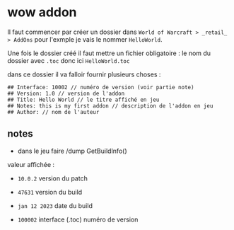# wow addon

Il faut commencer par créer un dossier dans `World of Warcraft > _retail_ > AddOns` pour l'exmple je vais le nommer `HelloWorld`.

Une fois le dossier créé il faut mettre un fichier obligatoire : le nom du dossier avec `.toc` donc ici `HelloWorld.toc`

dans ce dossier il va falloir fournir plusieurs choses :

```toc
## Interface: 10002 // numéro de version (voir partie note)
## Version: 1.0 // version de l'addon
## Title: Hello World // le titre affiché en jeu
## Notes: this is my first addon // description de l'addon en jeu
## Author: // nom de l'auteur
```

## notes

*   dans le jeu faire /dump GetBuildInfo()

valeur affichée : 

*   `10.0.2` version du patch

*   `47631` version du build

*   `jan 12 2023` date du build

*   `100002` interface (.toc) numéro de version

